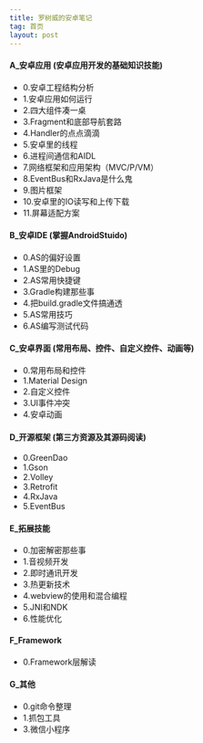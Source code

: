 ```yaml
---
title: 罗树威的安卓笔记
tag: 首页
layout: post
---
```


#### A_安卓应用  (安卓应用开发的基础知识技能)

- 0.安卓工程结构分析
- 1.安卓应用如何运行
- 2.四大组件凑一桌
- 3.Fragment和底部导航套路
- 4.Handler的点点滴滴
- 5.安卓里的线程
- 6.进程间通信和AIDL
- 7.网络框架和应用架构（MVC/P/VM）
- 8.EventBus和RxJava是什么鬼
- 9.图片框架
- 10.安卓里的IO读写和上传下载
- 11.屏幕适配方案


#### B_安卓IDE  (掌握AndroidStuido)

- 0.AS的偏好设置
- 1.AS里的Debug
- 2.AS常用快捷键
- 3.Gradle构建那些事
- 4.把build.gradle文件搞通透
- 5.AS常用技巧
- 6.AS编写测试代码


#### C_安卓界面  (常用布局、控件、自定义控件、动画等)

- 0.常用布局和控件
- 1.Material Design
- 2.自定义控件
- 3.UI事件冲突
- 4.安卓动画


#### D_开源框架  (第三方资源及其源码阅读)

- 0.GreenDao
- 1.Gson
- 2.Volley
- 3.Retrofit
- 4.RxJava
- 5.EventBus

#### E_拓展技能

- 0.加密解密那些事
- 1.音视频开发
- 2.即时通讯开发
- 3.热更新技术
- 4.webview的使用和混合编程
- 5.JNI和NDK
- 6.性能优化


#### F_Framework

* 0.Framework层解读

#### G_其他

- 0.git命令整理
- 1.抓包工具
- 3.微信小程序